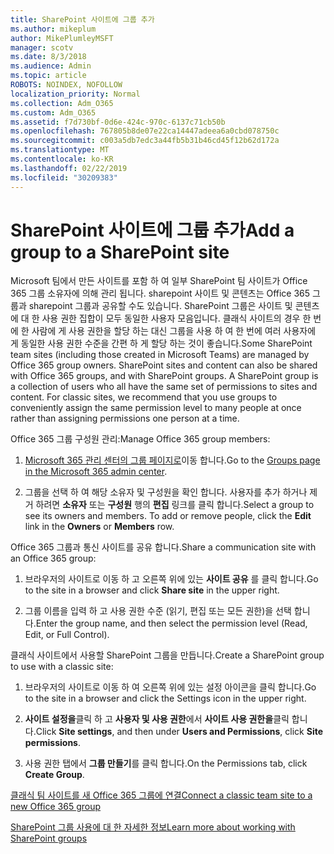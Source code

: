 ```yaml
---
title: SharePoint 사이트에 그룹 추가
ms.author: mikeplum
author: MikePlumleyMSFT
manager: scotv
ms.date: 8/3/2018
ms.audience: Admin
ms.topic: article
ROBOTS: NOINDEX, NOFOLLOW
localization_priority: Normal
ms.collection: Adm_O365
ms.custom: Adm_O365
ms.assetid: f7d730bf-0d6e-424c-970c-6137c71cb50b
ms.openlocfilehash: 767805b8de07e22ca14447adeea6a0cbd078750c
ms.sourcegitcommit: c003a5db7edc3a44fb5b31b46cd45f12b62d172a
ms.translationtype: MT
ms.contentlocale: ko-KR
ms.lasthandoff: 02/22/2019
ms.locfileid: "30209383"
---
```

# <a name="add-a-group-to-a-sharepoint-site"></a><span data-ttu-id="96b97-102">SharePoint 사이트에 그룹 추가</span><span class="sxs-lookup"><span data-stu-id="96b97-102">Add a group to a SharePoint site</span></span>

<span data-ttu-id="96b97-p101">Microsoft 팀에서 만든 사이트를 포함 하 여 일부 SharePoint 팀 사이트가 Office 365 그룹 소유자에 의해 관리 됩니다. sharepoint 사이트 및 콘텐츠는 Office 365 그룹과 sharepoint 그룹과 공유할 수도 있습니다. SharePoint 그룹은 사이트 및 콘텐츠에 대 한 사용 권한 집합이 모두 동일한 사용자 모음입니다. 클래식 사이트의 경우 한 번에 한 사람에 게 사용 권한을 할당 하는 대신 그룹을 사용 하 여 한 번에 여러 사용자에 게 동일한 사용 권한 수준을 간편 하 게 할당 하는 것이 좋습니다.</span><span class="sxs-lookup"><span data-stu-id="96b97-p101">Some SharePoint team sites (including those created in Microsoft Teams) are managed by Office 365 group owners. SharePoint sites and content can also be shared with Office 365 groups, and with SharePoint groups. A SharePoint group is a collection of users who all have the same set of permissions to sites and content. For classic sites, we recommend that you use groups to conveniently assign the same permission level to many people at once rather than assigning permissions one person at a time.</span></span>
  
<span data-ttu-id="96b97-107">Office 365 그룹 구성원 관리:</span><span class="sxs-lookup"><span data-stu-id="96b97-107">Manage Office 365 group members:</span></span>
  
1. <span data-ttu-id="96b97-108">[Microsoft 365 관리 센터의 그룹 페이지로](https://portal.office.com/adminportal/home#/groups)이동 합니다.</span><span class="sxs-lookup"><span data-stu-id="96b97-108">Go to the [Groups page in the Microsoft 365 admin center](https://portal.office.com/adminportal/home#/groups).</span></span>
    
2. <span data-ttu-id="96b97-p102">그룹을 선택 하 여 해당 소유자 및 구성원을 확인 합니다. 사용자를 추가 하거나 제거 하려면 **소유자** 또는 **구성원** 행의 **편집** 링크를 클릭 합니다.</span><span class="sxs-lookup"><span data-stu-id="96b97-p102">Select a group to see its owners and members. To add or remove people, click the **Edit** link in the **Owners** or **Members** row.</span></span> 
    
<span data-ttu-id="96b97-111">Office 365 그룹과 통신 사이트를 공유 합니다.</span><span class="sxs-lookup"><span data-stu-id="96b97-111">Share a communication site with an Office 365 group:</span></span>
  
1. <span data-ttu-id="96b97-112">브라우저의 사이트로 이동 하 고 오른쪽 위에 있는 **사이트 공유** 를 클릭 합니다.</span><span class="sxs-lookup"><span data-stu-id="96b97-112">Go to the site in a browser and click **Share site** in the upper right.</span></span> 
    
2. <span data-ttu-id="96b97-113">그룹 이름을 입력 하 고 사용 권한 수준 (읽기, 편집 또는 모든 권한)을 선택 합니다.</span><span class="sxs-lookup"><span data-stu-id="96b97-113">Enter the group name, and then select the permission level (Read, Edit, or Full Control).</span></span>
    
<span data-ttu-id="96b97-114">클래식 사이트에서 사용할 SharePoint 그룹을 만듭니다.</span><span class="sxs-lookup"><span data-stu-id="96b97-114">Create a SharePoint group to use with a classic site:</span></span>
  
1. <span data-ttu-id="96b97-115">브라우저의 사이트로 이동 하 여 오른쪽 위에 있는 설정 아이콘을 클릭 합니다.</span><span class="sxs-lookup"><span data-stu-id="96b97-115">Go to the site in a browser and click the Settings icon in the upper right.</span></span>
    
2. <span data-ttu-id="96b97-116">**사이트 설정을**클릭 하 고 **사용자 및 사용 권한**에서 **사이트 사용 권한을**클릭 합니다.</span><span class="sxs-lookup"><span data-stu-id="96b97-116">Click **Site settings**, and then under **Users and Permissions**, click **Site permissions**.</span></span>
    
3. <span data-ttu-id="96b97-117">사용 권한 탭에서 **그룹 만들기**를 클릭 합니다.</span><span class="sxs-lookup"><span data-stu-id="96b97-117">On the Permissions tab, click **Create Group**.</span></span>
    
[<span data-ttu-id="96b97-118">클래식 팀 사이트를 새 Office 365 그룹에 연결</span><span class="sxs-lookup"><span data-stu-id="96b97-118">Connect a classic team site to a new Office 365 group</span></span>](https://go.microsoft.com/fwlink/?linkid=2008654)
  
[<span data-ttu-id="96b97-119">SharePoint 그룹 사용에 대 한 자세한 정보</span><span class="sxs-lookup"><span data-stu-id="96b97-119">Learn more about working with SharePoint groups</span></span>](https://go.microsoft.com/fwlink/?linkid=874658)
  

